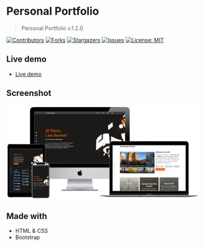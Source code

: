 # Personal Portfolio 
> Personal Portfolio v.1.2.0

[![Contributors][contributors-shield]][contributors-url]
[![Forks][forks-shield]][forks-url]
[![Stargazers][stars-shield]][stars-url]
[![Issues][issues-shield]][issues-url]
[![License: MIT][license-shield]][license-url]


## Live demo
- [Live demo](https://bereketababu.me/)
## Screenshot

![screenshot](assets/images/BereketBeshane-Portfolio.png)

## Made with
- HTML & CSS
- Bootstrap


[contributors-shield]: https://img.shields.io/github/contributors/Berabjesus/Portfolio
[contributors-url]: https://github.com/Berabjesus/Portfolio/contributors
[forks-shield]: https://img.shields.io/github/forks/Berabjesus/Portfolio
[forks-url]:https://github.com/Berabjesus/Portfolio/network/members
[stars-shield]: https://img.shields.io/github/stars/Berabjesus/Portfolio
[stars-url]: https://github.com/Berabjesus/Portfolio/stargazers
[issues-shield]: https://img.shields.io/github/issues/Berabjesus/Portfolio
[issues-url]: https://github.com/Berabjesus/Portfolio/issues
[license-shield]: https://img.shields.io/badge/License-MIT-yellow.svg
[license-url]: https://github.com/Berabjesus/Portfolio/development/LICENSE
